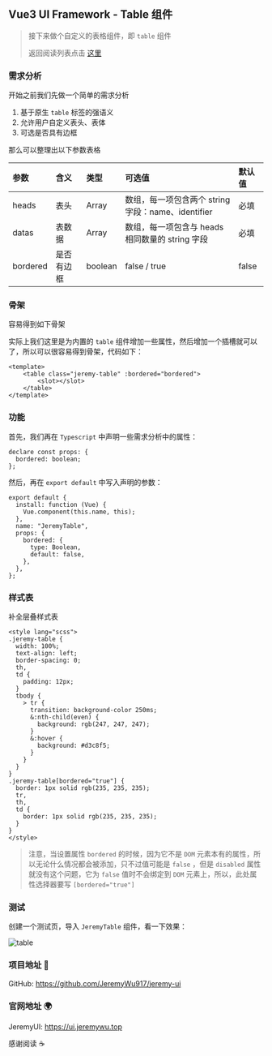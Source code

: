 ## Vue3 UI  Framework - Table 组件

> 接下来做个自定义的表格组件，即 `table` 组件
>
> 返回阅读列表点击 [这里](https://www.cnblogs.com/jeremywucnblog/p/15674656.html)

### 需求分析

开始之前我们先做一个简单的需求分析

1. 基于原生 `table` 标签的强语义
2. 允许用户自定义表头、表体
3. 可选是否具有边框

那么可以整理出以下参数表格

| 参数     | 含义       | 类型    | 可选值                                             | 默认值 |
| :------- | :--------- | :------ | :------------------------------------------------- | :----- |
| heads    | 表头       | Array   | 数组，每一项包含两个 string 字段：name、identifier | 必填   |
| datas    | 表数据     | Array   | 数组，每一项包含与 heads 相同数量的 string 字段    | 必填   |
| bordered | 是否有边框 | boolean | false / true                                       | false  |

### 骨架

容易得到如下骨架

实际上我们这里是为内置的 `table` 组件增加一些属性，然后增加一个插槽就可以了，所以可以很容易得到骨架，代码如下：

```vue
<template>
    <table class="jeremy-table" :bordered="bordered">
        <slot></slot>
    </table>
</template>
```

### 功能

首先，我们再在 `Typescript` 中声明一些需求分析中的属性：

```vue
declare const props: {
  bordered: boolean;
};
```

然后，再在 `export default` 中写入声明的参数：

```vue
export default {
  install: function (Vue) {
    Vue.component(this.name, this);
  },
  name: "JeremyTable",
  props: {
    bordered: {
      type: Boolean,
      default: false,
    },
  },
};
```

### 样式表

补全层叠样式表

```vue
<style lang="scss">
.jeremy-table {
  width: 100%;
  text-align: left;
  border-spacing: 0;
  th,
  td {
    padding: 12px;
  }
  tbody {
    > tr {
      transition: background-color 250ms;
      &:nth-child(even) {
        background: rgb(247, 247, 247);
      }
      &:hover {
        background: #d3c8f5;
      }
    }
  }
}
.jeremy-table[bordered="true"] {
  border: 1px solid rgb(235, 235, 235);
  tr,
  th,
  td {
    border: 1px solid rgb(235, 235, 235);
  }
}
</style>
```

> 注意，当设置属性 `bordered` 的时候，因为它不是 `DOM` 元素本有的属性，所以无论什么情况都会被添加，只不过值可能是 `false` ，但是 `disabled` 属性就没有这个问题，它为 `false` 值时不会绑定到 `DOM` 元素上，所以，此处属性选择器要写 `[bordered="true"]`

### 测试

创建一个测试页，导入 `JeremyTable` 组件，看一下效果：

![table](https://gitee.com/jeremywuiot/img-res-all/raw/master/src/iie_shop/table.gif)

### 项目地址 :gift:

GitHub: https://github.com/JeremyWu917/jeremy-ui

### 官网地址 :earth_africa:

JeremyUI: https://ui.jeremywu.top



感谢阅读 :coffee:

